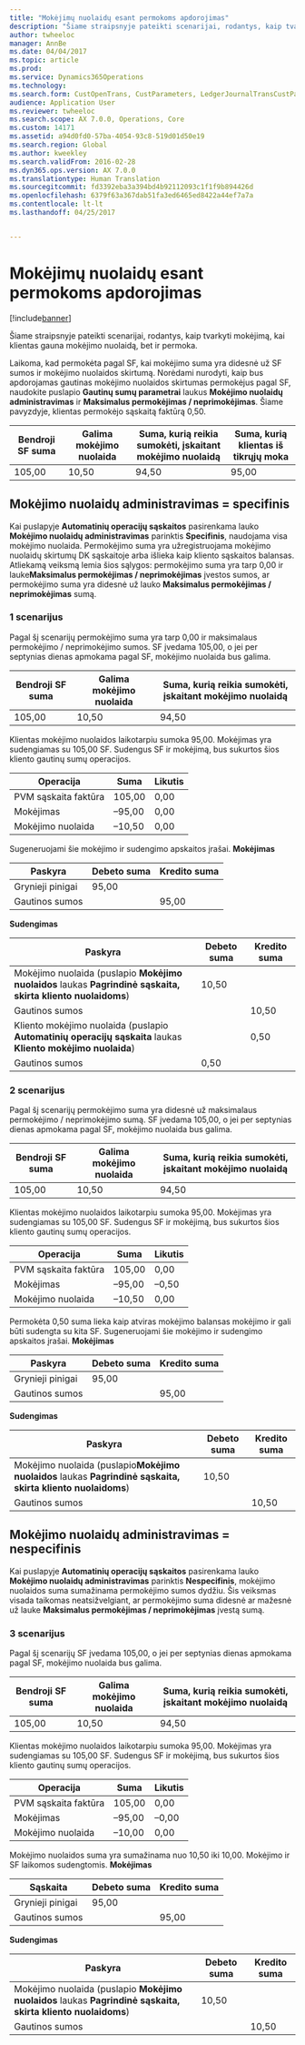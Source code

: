 ```yaml
---
title: "Mokėjimų nuolaidų esant permokoms apdorojimas"
description: "Šiame straipsnyje pateikti scenarijai, rodantys, kaip tvarkyti mokėjimą, kai klientas gauna mokėjimo nuolaidą, bet ir permoka."
author: twheeloc
manager: AnnBe
ms.date: 04/04/2017
ms.topic: article
ms.prod: 
ms.service: Dynamics365Operations
ms.technology: 
ms.search.form: CustOpenTrans, CustParameters, LedgerJournalTransCustPaym, LedgerJournalTransVendPaym, VendOpenTrans, VendParameters
audience: Application User
ms.reviewer: twheeloc
ms.search.scope: AX 7.0.0, Operations, Core
ms.custom: 14171
ms.assetid: a94d0fd0-57ba-4054-93c8-519d01d50e19
ms.search.region: Global
ms.author: kweekley
ms.search.validFrom: 2016-02-28
ms.dyn365.ops.version: AX 7.0.0
ms.translationtype: Human Translation
ms.sourcegitcommit: fd3392eba3a394bd4b92112093c1f1f9b894426d
ms.openlocfilehash: 6379f63a367dab51fa3ed6465ed8422a44ef7a7a
ms.contentlocale: lt-lt
ms.lasthandoff: 04/25/2017


---
```


# <a name="handling-cash-discounts-for-overpayments"></a>Mokėjimų nuolaidų esant permokoms apdorojimas

[!include[banner](../includes/banner.md)]


Šiame straipsnyje pateikti scenarijai, rodantys, kaip tvarkyti mokėjimą, kai klientas gauna mokėjimo nuolaidą, bet ir permoka. 

Laikoma, kad permokėta pagal SF, kai mokėjimo suma yra didesnė už SF sumos ir mokėjimo nuolaidos skirtumą. Norėdami nurodyti, kaip bus apdorojamas gautinas mokėjimo nuolaidos skirtumas permokėjus pagal SF, naudokite puslapio **Gautinų sumų parametrai** laukus **Mokėjimo nuolaidų administravimas** ir **Maksimalus permokėjimas / neprimokėjimas**. Šiame pavyzdyje, klientas permokėjo sąskaitą faktūrą 0,50.

| Bendroji SF suma | Galima mokėjimo nuolaida | Suma, kurią reikia sumokėti, įskaitant mokėjimo nuolaidą | Suma, kurią klientas iš tikrųjų moka |
|---------------|-------------------------|-----------------------------------------------------|-----------------------------------|
| 105,00        | 10,50                   | 94,50                                               | 95,00                             |

## <a name="cash-discount-administration--specific"></a>Mokėjimo nuolaidų administravimas = specifinis
Kai puslapyje **Automatinių operacijų sąskaitos** pasirenkama lauko **Mokėjimo nuolaidų administravimas** parinktis **Specifinis**, naudojama visa mokėjimo nuolaida. Permokėjimo suma yra užregistruojama mokėjimo nuolaidų skirtumų DK sąskaitoje arba išlieka kaip kliento sąskaitos balansas. Atliekamą veiksmą lemia šios sąlygos: permokėjimo suma yra tarp 0,00 ir lauke**Maksimalus permokėjimas / neprimokėjimas** įvestos sumos, ar permokėjimo suma yra didesnė už lauko **Maksimalus permokėjimas / neprimokėjimas** sumą.

### <a name="scenario-1"></a>1 scenarijus

Pagal šį scenarijų permokėjimo suma yra tarp 0,00 ir maksimalaus permokėjimo / neprimokėjimo sumos. SF įvedama 105,00, o jei per septynias dienas apmokama pagal SF, mokėjimo nuolaida bus galima.

| Bendroji SF suma | Galima mokėjimo nuolaida | Suma, kurią reikia sumokėti, įskaitant mokėjimo nuolaidą |
|---------------|-------------------------|-----------------------------------------------------|
| 105,00        | 10,50                   | 94,50                                               |

Klientas mokėjimo nuolaidos laikotarpiu sumoka 95,00. Mokėjimas yra sudengiamas su 105,00 SF. Sudengus SF ir mokėjimą, bus sukurtos šios kliento gautinų sumų operacijos.

| Operacija   | Suma | Likutis |
|---------------|--------|---------|
| PVM sąskaita faktūra       | 105,00 | 0,00    |
| Mokėjimas       | –95,00 | 0,00    |
| Mokėjimo nuolaida | –10,50 | 0,00    |

Sugeneruojami šie mokėjimo ir sudengimo apskaitos įrašai. **Mokėjimas**

| Paskyra             | Debeto suma | Kredito suma |
|---------------------|--------------|---------------|
| Grynieji pinigai                | 95,00        |               |
| Gautinos sumos |              | 95,00         |

**Sudengimas**

| Paskyra                                                                                                          | Debeto suma | Kredito suma |
|------------------------------------------------------------------------------------------------------------------|--------------|---------------|
| Mokėjimo nuolaida (puslapio **Mokėjimo nuolaidos** laukas **Pagrindinė sąskaita, skirta kliento nuolaidoms**)                 | 10,50        |               |
| Gautinos sumos                                                                                              |              | 10,50         |
| Kliento mokėjimo nuolaida (puslapio **Automatinių operacijų sąskaita** laukas **Kliento mokėjimo nuolaida**) |              | 0,50          |
| Gautinos sumos                                                                                              | 0,50         |               |

### <a name="scenario-2"></a>2 scenarijus

Pagal šį scenarijų permokėjimo suma yra didesnė už maksimalaus permokėjimo / neprimokėjimo sumą. SF įvedama 105,00, o jei per septynias dienas apmokama pagal SF, mokėjimo nuolaida bus galima.

| Bendroji SF suma | Galima mokėjimo nuolaida | Suma, kurią reikia sumokėti, įskaitant mokėjimo nuolaidą |
|---------------|-------------------------|-----------------------------------------------------|
| 105,00        | 10,50                   | 94,50                                               |

Klientas mokėjimo nuolaidos laikotarpiu sumoka 95,00. Mokėjimas yra sudengiamas su 105,00 SF. Sudengus SF ir mokėjimą, bus sukurtos šios kliento gautinų sumų operacijos.

| Operacija   | Suma | Likutis |
|---------------|--------|---------|
| PVM sąskaita faktūra       | 105,00 | 0,00    |
| Mokėjimas       | –95,00 | –0,50   |
| Mokėjimo nuolaida | –10,50 | 0,00    |

Permokėta 0,50 suma lieka kaip atviras mokėjimo balansas mokėjimo ir gali būti sudengta su kita SF. Sugeneruojami šie mokėjimo ir sudengimo apskaitos įrašai. **Mokėjimas**

| Paskyra             | Debeto suma | Kredito suma |
|---------------------|--------------|---------------|
| Grynieji pinigai                | 95,00        |               |
| Gautinos sumos |              | 95,00         |

**Sudengimas**

| Paskyra                                                                                          | Debeto suma | Kredito suma |
|--------------------------------------------------------------------------------------------------|--------------|---------------|
| Mokėjimo nuolaida (puslapio**Mokėjimo nuolaidos** laukas **Pagrindinė sąskaita, skirta kliento nuolaidoms**) | 10,50        |               |
| Gautinos sumos                                                                              |              | 10,50         |

## <a name="cash-discount-administration--unspecific"></a>Mokėjimo nuolaidų administravimas = nespecifinis
Kai puslapyje **Automatinių operacijų sąskaitos** pasirenkama lauko **Mokėjimo nuolaidų administravimas** parinktis **Nespecifinis**, mokėjimo nuolaidos suma sumažinama permokėjimo sumos dydžiu. Šis veiksmas visada taikomas neatsižvelgiant, ar permokėjimo suma didesnė ar mažesnė už lauke **Maksimalus permokėjimas / neprimokėjimas** įvestą sumą.

### <a name="scenario-3"></a>3 scenarijus

Pagal šį scenarijų SF įvedama 105,00, o jei per septynias dienas apmokama pagal SF, mokėjimo nuolaida bus galima.

| Bendroji SF suma | Galima mokėjimo nuolaida | Suma, kurią reikia sumokėti, įskaitant mokėjimo nuolaidą |
|---------------|-------------------------|-----------------------------------------------------|
| 105,00        | 10,50                   | 94,50                                               |

Klientas mokėjimo nuolaidos laikotarpiu sumoka 95,00. Mokėjimas yra sudengiamas su 105,00 SF. Sudengus SF ir mokėjimą, bus sukurtos šios kliento gautinų sumų operacijos.

| Operacija   | Suma | Likutis |
|---------------|--------|---------|
| PVM sąskaita faktūra       | 105,00 | 0,00    |
| Mokėjimas       | –95,00 | –0,00   |
| Mokėjimo nuolaida | –10,00 | 0,00    |

Mokėjimo nuolaidos suma yra sumažinama nuo 10,50 iki 10,00. Mokėjimo ir SF laikomos sudengtomis. **Mokėjimas**

| Sąskaita             | Debeto suma | Kredito suma |
|---------------------|--------------|---------------|
| Grynieji pinigai                | 95,00        |               |
| Gautinos sumos |              | 95,00         |

**Sudengimas**

| Paskyra                                                                                          | Debeto suma | Kredito suma |
|--------------------------------------------------------------------------------------------------|--------------|---------------|
| Mokėjimo nuolaida (puslapio **Mokėjimo nuolaidos** laukas **Pagrindinė sąskaita, skirta kliento nuolaidoms**) | 10,50        |               |
| Gautinos sumos                                                                              |              | 10,50         |






